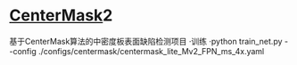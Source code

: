 # [CenterMask](https://arxiv.org/abs/1911.06667)2
基于CenterMask算法的中密度板表面缺陷检测项目
·训练
·python train_net.py --config ./configs/centermask/centermask_lite_Mv2_FPN_ms_4x.yaml
